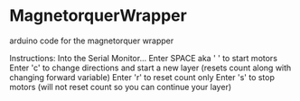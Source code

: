 # MagnetorquerWrapper
arduino code for the magnetorquer wrapper

Instructions:
Into the Serial Monitor...
Enter SPACE aka ' ' to start motors
Enter 'c' to change directions and start a new layer (resets count along with changing forward variable)
Enter 'r' to reset count only
Enter 's' to stop motors (will not reset count so you can continue your layer)
